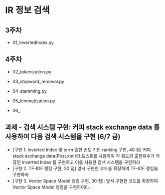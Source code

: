 # IR 정보 검색

## 3주차
- 01_InvertedIndex.py
  
## 4주차
- 02_tokenization.py
- 03_stopword_removal.py
- 04_stemming.py
- 05_lemmatization.py

- 06_

## 과제 - 검색 시스템 구현: 커피 stack exchange data 를 사용하여 다음 검색 시스템을 구현 (6/7 금)
- [구현 1. Inverted Index 및 term 출현 빈도 기반 ranking 구현, 40 점]
커피 stack exchange data(Post.xml)의 포스트를 사용하여 각 워드의 출현회수가 저장된 Inverted Index 를 구현하고 이를 사용한 검색 시스템을 구현하라
- [구현 2. TF-IDF 랭킹 구현, 30 점] 앞서 구현한 코드를 확장하여 TF-IDF 랭킹을 구현하라
- [구현 3. Vector Space Model 랭킹 구현, 30 점]: 앞서 구현한 코드를 확장하여 Vector Space Model 랭킹을 구현하여라.

